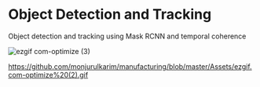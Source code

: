# Object Detection and Tracking
Object detection and tracking using Mask RCNN and temporal coherence

![ezgif com-optimize (3)](https://user-images.githubusercontent.com/40798690/57576045-dd2b0080-741c-11e9-834b-e34a1f05323c.gif)

https://github.com/monjurulkarim/manufacturing/blob/master/Assets/ezgif.com-optimize%20(2).gif
